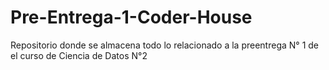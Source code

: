 # Pre-Entrega-1-Coder-House
Repositorio donde se almacena todo lo relacionado a la preentrega N° 1 de el curso de Ciencia de Datos N°2
